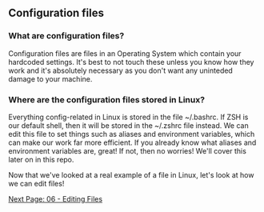 ## Configuration files

### What are configuration files?

Configuration files are files in an Operating System which contain your hardcoded settings. It's best to not touch these unless you know how they work and it's absolutely necessary as you don't want any uninteded damage to your machine. 

### Where are the configuration files stored in Linux?

Everything config-related in Linux is stored in the file ~/.bashrc. If ZSH is our default shell, then it will be stored in the ~/.zshrc file instead. We can edit this file to set things such as aliases and environment variables, which can make our work far more efficient. If you already know what aliases and environment variables are, great! If not, then no worries! We'll cover this later on in this repo.

Now that we've looked at a real example of a file in Linux, let's look at how we can edit files!

[Next Page: 06 - Editing Files](https://github.com/SiadA2/DevOps-Learning-Path/tree/main/Linux/Editing-files)